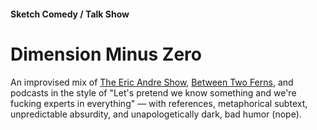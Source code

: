 #### Sketch Comedy / Talk Show

# Dimension Minus Zero

An improvised mix of [The Eric Andre Show](https://www.imdb.com/title/tt2244495/), [Between Two Ferns](https://www.imdb.com/title/tt9398640/), and podcasts in the style of "Let's pretend we know something and we're fucking experts in everything" — with references, metaphorical subtext, unpredictable absurdity, and unapologetically dark, bad humor (nope).
